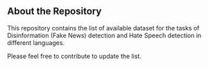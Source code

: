 About the Repository
-
This repository contains the list of available dataset for the tasks of Disinformation (Fake News) detection and Hate Speech detection in different languages.

Please feel free to contribute to update the list.